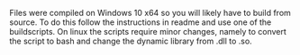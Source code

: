 Files were compiled on Windows 10 x64 so you will likely have to build from source. To do this follow the instructions in readme and use one of the buildscripts. On linux the scripts require minor changes, namely to convert the script to bash and change the dynamic library from .dll to .so.
